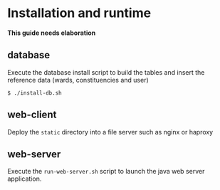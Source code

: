 # Installation and runtime

**This guide needs elaboration**

## database

Execute the database install script to build the tables and insert the reference data (wards, constituencies and user)

```
$ ./install-db.sh
```

## web-client

Deploy the ```static``` directory into a file server such as nginx or haproxy

## web-server

Execute the ```run-web-server.sh``` script to launch the java web server application.

